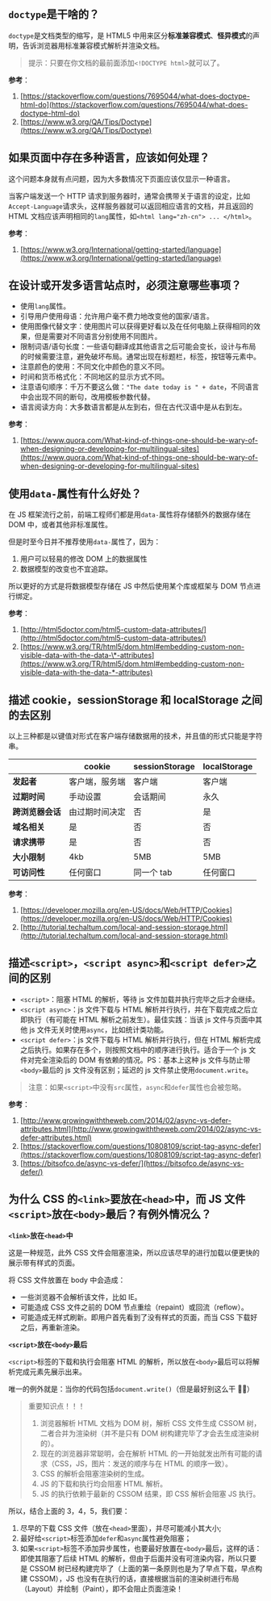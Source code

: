 ## `doctype`是干啥的？

`doctype`是文档类型的缩写，是 HTML5 中用来区分**标准兼容模式**、**怪异模式**的声明，告诉浏览器用标准兼容模式解析并渲染文档。

> 提示：只要在你文档的最前面添加`<!DOCTYPE html>`就可以了。

**参考**：

1. [https://stackoverflow.com/questions/7695044/what-does-doctype-html-do](https://stackoverflow.com/questions/7695044/what-does-doctype-html-do)
2. [https://www.w3.org/QA/Tips/Doctype](https://www.w3.org/QA/Tips/Doctype)

## 如果页面中存在多种语言，应该如何处理？

这个问题本身就有点问题，因为大多数情况下页面应该仅显示一种语言。

当客户端发送一个 HTTP 请求到服务器时，通常会携带关于语言的设定，比如`Accept-Language`请求头，这样服务器就可以返回相应语言的文档，并且返回的 HTML 文档应该声明相同的`lang`属性，如`<html lang="zh-cn"> ... </html>`。

**参考**：

1. [https://www.w3.org/International/getting-started/language](https://www.w3.org/International/getting-started/language)

## 在设计或开发多语言站点时，必须注意哪些事项？

* 使用`lang`属性。
* 引导用户使用母语：允许用户毫不费力地改变他的国家/语言。
* 使用图像代替文字：使用图片可以获得更好看以及在任何电脑上获得相同的效果，但是需要对不同语言分别使用不同图片。
* 限制词语/语句长度：一些语句翻译成其他语言之后可能会变长，设计与布局的时候需要注意，避免破坏布局。通常出现在标题栏，标签，按钮等元素中。
* 注意颜色的使用：不同文化中颜色的意义不同。
* 时间和货币格式化：不同地区的显示方式不同。
* 注意语句顺序：千万不要这么做：`"The date today is " + date`，不同语言中会出现不同的断句，改用模板参数代替。
* 语言阅读方向：大多数语言都是从左到右，但在古代汉语中是从右到左。

**参考**：

1. [https://www.quora.com/What-kind-of-things-one-should-be-wary-of-when-designing-or-developing-for-multilingual-sites](https://www.quora.com/What-kind-of-things-one-should-be-wary-of-when-designing-or-developing-for-multilingual-sites)

## 使用`data-`属性有什么好处？

在 JS 框架流行之前，前端工程师们都是用`data-`属性将存储额外的数据存储在 DOM 中，或者其他非标准属性。

但是时至今日并不推荐使用`data-`属性了，因为：

1. 用户可以轻易的修改 DOM 上的数据属性
2. 数据模型的改变也不宜追踪。

所以更好的方式是将数据模型存储在 JS 中然后使用某个库或框架与 DOM 节点进行绑定。

**参考**：

1. [http://html5doctor.com/html5-custom-data-attributes/](http://html5doctor.com/html5-custom-data-attributes/)
2. [https://www.w3.org/TR/html5/dom.html#embedding-custom-non-visible-data-with-the-data-\*-attributes](https://www.w3.org/TR/html5/dom.html#embedding-custom-non-visible-data-with-the-data-*-attributes)

## 描述 cookie，sessionStorage 和 localStorage 之间的去区别

以上三种都是以键值对形式在客户端存储数据用的技术，并且值的形式只能是字符串。

|                  | cookie         | sessionStorage | localStorage |
| ---------------- | -------------- | -------------- | ------------ |
| **发起者**       | 客户端，服务端 | 客户端         | 客户端       |
| **过期时间**     | 手动设置       | 会话期间       | 永久         |
| **跨浏览器会话** | 由过期时间决定 | 否             | 是           |
| **域名相关**     | 是             | 否             | 否           |
| **请求携带**     | 是             | 否             | 否           |
| **大小限制**     | 4kb            | 5MB            | 5MB          |
| **可访问性**     | 任何窗口       | 同一个 tab     | 任何窗口     |

**参考**：

1. [https://developer.mozilla.org/en-US/docs/Web/HTTP/Cookies](https://developer.mozilla.org/en-US/docs/Web/HTTP/Cookies)
2. [http://tutorial.techaltum.com/local-and-session-storage.html](http://tutorial.techaltum.com/local-and-session-storage.html)

## 描述`<script>`，`<script async>`和`<script defer>`之间的区别

* `<script>`：阻塞 HTML 的解析，等待 js 文件加载并执行完毕之后才会继续。
* `<script async>`：js 文件下载与 HTML 解析并行执行，并在下载完成之后立即执行（有可能在 HTML 解析之前发生）。最佳实践：当该 js 文件与页面中其他 js 文件无关时使用`async`，比如统计类功能。
* `<script defer>`：js 文件下载与 HTML 解析并行执行，但在 HTML 解析完成之后执行。如果存在多个，则按照文档中的顺序进行执行。适合于一个 js 文件对完全渲染后的 DOM 有依赖的情况。PS：基本上这种 js 文件与防止带`<body>`最后的 js 文件没有区别；延迟的 js 文件禁止使用`document.write`。

> 注意：如果`<script>`中没有`src`属性，`async`和`defer`属性也会被忽略。

**参考**：

1. [http://www.growingwiththeweb.com/2014/02/async-vs-defer-attributes.html](http://www.growingwiththeweb.com/2014/02/async-vs-defer-attributes.html)
2. [https://stackoverflow.com/questions/10808109/script-tag-async-defer](https://stackoverflow.com/questions/10808109/script-tag-async-defer)
3. [https://bitsofco.de/async-vs-defer/](https://bitsofco.de/async-vs-defer/)

## 为什么 CSS 的`<link>`要放在`<head>`中，而 JS 文件`<script>`放在`<body>`最后？有例外情况么？

**`<link>`放在`<head>`中**

这是一种规范，此外 CSS 文件会阻塞渲染，所以应该尽早的进行加载以便更快的展示带有样式的页面。

将 CSS 文件放置在 body 中会造成：

* 一些浏览器不会解析该文件，比如 IE。
* 可能造成 CSS 文件之前的 DOM 节点重绘（repaint）或回流（reflow）。
* 可能造成无样式刷新。即用户首先看到了没有样式的页面，而当 CSS 下载好之后，再重新渲染。

**`<script>`放在`<body>`最后**

`<script>`标签的下载和执行会阻塞 HTML 的解析，所以放在`<body>`最后可以将解析完成元素先展示出来。

唯一的例外就是：当你的代码包括`document.write()`（但是最好别这么干 🙅‍♂️）

> 重要知识点！！！
>
> 1. 浏览器解析 HTML 文档为 DOM 树，解析 CSS 文件生成 CSSOM 树，二者合并为渲染树（并不是只有 DOM 树构建完毕了才会去生成渲染树的）。
> 2. 现在的浏览器非常聪明，会在解析 HTML 的一开始就发出所有可能的请求（CSS，JS，图片：发送的顺序与在 HTML 的顺序一致）。
> 3. CSS 的解析会阻塞渲染树的生成。
> 4. JS 的下载和执行均会阻塞 HTML 解析。
> 5. JS 的执行依赖于最新的 CSSOM 结果，即 CSS 解析会阻塞 JS 执行。

所以，结合上面的 3，4，5，我们要：

1. 尽早的下载 CSS 文件（放在`<head>`里面），并尽可能减小其大小;
2. 最好给`<script>`标签添加`defer`和`async`属性避免阻塞；
3. 如果`<script>`标签不添加异步属性，也要最好放置在`<body>`最后，这样的话：即使其阻塞了后续 HTML 的解析，但由于后面并没有可渲染内容，所以只要是 CSSOM 树已经构建完毕了（上面的第一条原则也是为了早点下载，早点构建 CSSOM），JS 也没有在执行的话，直接根据当前的渲染树进行布局（Layout）并绘制（Paint），即不会阻止页面渲染！

